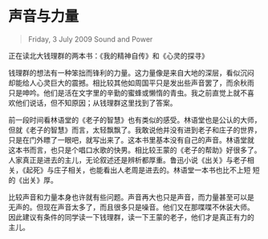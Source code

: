 # 声音与力量
> Friday, 3 July 2009
> Sound and Power

正在读北大钱理群的两本书：《我的精神自传》和《心灵的探寻》

钱理群的想法有一种笨拙而锋利的力量。这力量像是来自大地的深层，看似沉闷
却能给人心灵巨大的震撼。相比较其他如周国平只是发出些声音罢了，而余秋雨
只是呻吟。他们是活在文字里的辛勤的蜜蜂或懒惰的青虫。我之前直觉上就不喜
欢他们说话，但不知原因；从钱理群这里找到了答案。

前一段时间看林语堂的《老子的智慧》也有类似的感受。林语堂也是公认的大师，
但就《老子的智慧》而言，太轻飘飘了。我敢说他并没有进到老子和庄子的世界，
只是在门外瞟了一眼吧，就写出来了。这本书里基本没有自己的声音。林语堂就
这本书而言，也只是个唱口水歌的快男。相比较王蒙的《老子的帮助》好很多了。
人家真正是进去的主儿，无论叙述还是辨析都厚重。鲁迅小说《出关》与老子相
关，《起死》与庄子相关，也能看出人老周是进去的。林语堂一本书也比不上短
短的《出关》厚。

比较声音和力量本身也许就有些问题。声音再大也只是声音，而力量甚至可以是
无声的。但现在声音太多了，而且很多只是噪音。他们又在那喋喋不休装大师。
因此建议有条件的同学读一下钱理群，读一下王蒙的老子，他们才是真正有力的
主儿。

